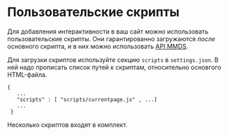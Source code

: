 Пользовательские скрипты
========================

Для добавления интерактивности в ваш сайт можно использовать пользовательские скрипты. Они гарантированно загружаются _после_ основного скрипта, и в них можно использовать [API MMDS](api.ru.md). 

Для загрузки скриптов используйте секцию `scripts` в `settings.json`. В ней надо прописать список путей к скриптам, относительно основгого HTML-файла.
```
{
   ...
   "scripts" : [ "scripts/currentpage.js" , ...]   
   ...
 }
```

Несколько скриптов входят в комплект. 